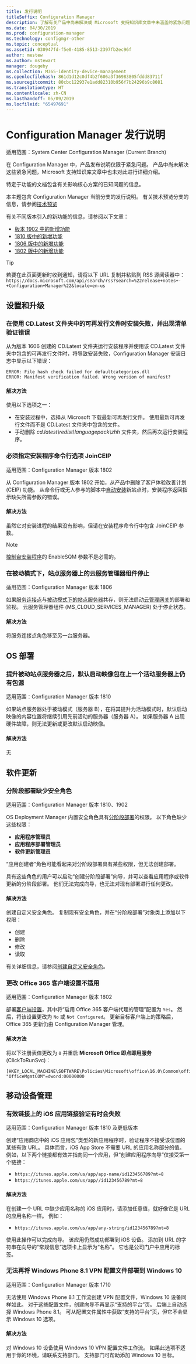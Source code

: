 ```yaml
---
title: 发行说明
titleSuffix: Configuration Manager
description: 了解有关产品中尚未解决或 Microsoft 支持知识库文章中未涵盖的紧急问题。
ms.date: 04/30/2019
ms.prod: configuration-manager
ms.technology: configmgr-other
ms.topic: conceptual
ms.assetid: 030947fd-f5e0-4185-8513-2397fb2ec96f
author: mestew
ms.author: mstewart
manager: dougeby
ms.collection: M365-identity-device-management
ms.openlocfilehash: 861d1d12c0df4b2f606a3f36983805fddd83711f
ms.sourcegitcommit: 80cbc122937e1add82310b956f7b24296b9c8081
ms.translationtype: HT
ms.contentlocale: zh-CN
ms.lasthandoff: 05/09/2019
ms.locfileid: "65497691"
---
```

# <a name="release-notes-for-configuration-manager"></a>Configuration Manager 发行说明

适用范围：System Center Configuration Manager (Current Branch)

在 Configuration Manager 中，产品发布说明仅限于紧急问题。 产品中尚未解决这些紧急问题，Microsoft 支持知识库文章中也未对此进行详细介绍。  

特定于功能的文档包含有关影响核心方案的已知问题的信息。  

本主题包含 Configuration Manager 当前分支的发行说明。 有关技术预览分支的信息，请参阅[技术预览](/sccm/core/get-started/technical-preview)  

有关不同版本引入的新功能的信息，请参阅以下文章：
- [版本 1902 中的新增功能](/sccm/core/plan-design/changes/whats-new-in-version-1902)
- [1810 版中的新增功能](/sccm/core/plan-design/changes/whats-new-in-version-1810)
- [1806 版中的新增功能](/sccm/core/plan-design/changes/whats-new-in-version-1806)  
- [1802 版中的新增功能](/sccm/core/plan-design/changes/whats-new-in-version-1802)

> [!Tip]  
> 若要在此页面更新时收到通知，请将以下 URL 复制并粘贴到 RSS 源阅读器中：`https://docs.microsoft.com/api/search/rss?search=%22release+notes+-+Configuration+Manager%22&locale=en-us`



## <a name="set-up-and-upgrade"></a>设置和升级  


### <a name="when-using-redistributable-files-from-the-cdlatest-folder-setup-fails-with-a-manifest-verification-error"></a>在使用 CD.Latest 文件夹中的可再发行文件时安装失败，并出现清单验证错误
<!-- 510080, 490569  -->

从为版本 1606 创建的 CD.Latest 文件夹运行安装程序并使用该 CD.Latest 文件夹中包含的可再发行文件时，将导致安装失败，Configuration Manager 安装日志中显示以下错误：

  `ERROR: File hash check failed for defaultcategories.dll`  
  `ERROR: Manifest verification failed. Wrong version of manifest?`

#### <a name="workaround"></a>解决方法
使用以下选项之一：
 - 在安装过程中，选择从 Microsoft 下载最新可再发行文件。 使用最新可再发行文件而不是 CD.Latest 文件夹中包含的文件。
 - 手动删除 *cd.latest\redist\languagepack\zhh* 文件夹，然后再次运行安装程序。


### <a name="setup-command-line-option-joinceip-must-be-specified"></a>必须指定安装程序命令行选项 JoinCEIP
<!--510806-->
适用范围：Configuration Manager 版本 1802

从 Configuration Manager 版本 1802 开始，从产品中删除了客户体验改善计划 (CEIP) 功能。 从命令行或无人参与的脚本中[自动安装](/sccm/core/servers/deploy/install/command-line-options-for-setup)新站点时，安装程序返回指示缺失所需参数的错误。 

#### <a name="workaround"></a>解决方法
虽然它对安装进程的结果没有影响，但请在安装程序命令行中包含 JoinCEIP 参数。

 > [!Note]  
 > [控制台安装程序](/sccm/core/servers/deploy/install/install-consoles)的 EnableSQM 参数不是必需的。


### <a name="cloud-service-manager-component-stopped-on-site-server-in-passive-mode"></a>在被动模式下，站点服务器上的云服务管理器组件停止
<!--VSO 2858826, SCCMDocs issue 772-->
适用范围：Configuration Manager 版本 1806

如果[服务连接点](/sccm/core/servers/deploy/configure/about-the-service-connection-point)与[被动模式下的站点服务器](/sccm/core/servers/deploy/configure/site-server-high-availability)共存，则无法启动[云管理网关](/sccm/core/clients/manage/cmg/plan-cloud-management-gateway)的部署和监视。 云服务管理器组件 (MS_CLOUD_SERVICES_MANAGER) 处于停止状态。

#### <a name="workaround"></a>解决方法
将服务连接点角色移至另一台服务器。



<!-- ## Backup and recovery  -->


<!--## Client deployment and upgrade-->



## <a name="os-deployment"></a>OS 部署

### <a name="after-passive-site-server-is-promoted-the-default-boot-image-packages-still-have-package-source-on-the-previous-active-server"></a>提升被动站点服务器之后，默认启动映像包在上一个活动服务器上仍有包源
<!--3453224, SCCMDocs-pr issue 3097-->
适用范围：Configuration Manager 版本 1810

如果站点服务器处于被动模式（服务器 B），在将其提升为活动模式时，默认启动映像的内容位置将继续引用先前活动的服务器（服务器 A）。 如果服务器 A 出现硬件故障，则无法更新或更改默认启动映像。

#### <a name="workaround"></a>解决方法
无



## <a name="software-updates"></a>软件更新

### <a name="security-roles-are-missing-for-phased-deployments"></a>分阶段部署缺少安全角色
<!--3479337, SCCMDocs-pr issue 3095-->
适用范围：Configuration Manager 版本 1810、1902

OS Deployment Manager 内置安全角色具有[分阶段部署](/sccm/osd/deploy-use/create-phased-deployment-for-task-sequence)的权限。 以下角色缺少这些权限：  

- **应用程序管理员**  
- **应用程序部署管理员**  
- **软件更新管理员**  

“应用创建者”角色可能看起来对分阶段部署具有某些权限，但无法创建部署。 

具有这些角色的用户可以启动“创建分阶段部署”向导，并可以查看应用程序或软件更新的分阶段部署。 他们无法完成向导，也无法对现有部署进行任何更改。

#### <a name="workaround"></a>解决方法
创建自定义安全角色。 复制现有安全角色，并在“分阶段部署”对象类上添加以下权限：
- 创建  
- 删除  
- 修改  
- 读取  

有关详细信息，请参阅[创建自定义安全角色](/sccm/core/servers/deploy/configure/configure-role-based-administration#BKMK_CreateSecRole)。


### <a name="changing-office-365-client-setting-doesnt-apply"></a>更改 Office 365 客户端设置不适用 
<!--511551-->
适用范围：Configuration Manager 版本 1802  

部署[客户端设置](/sccm/core/clients/deploy/about-client-settings#enable-management-of-the-office-365-client-agent)，其中将“启用 Office 365 客户端代理的管理”配置为 `Yes`。 然后，将该设置更改为 `No` 或 `Not Configured`。 更新目标客户端上的策略后，Office 365 更新仍由 Configuration Manager 管理。 

#### <a name="workaround"></a>解决方法
将以下注册表值更改为 `0` 并重启 **Microsoft Office 即点即用服务** (ClickToRunSvc)：

```
[HKEY_LOCAL_MACHINE\SOFTWARE\Policies\Microsoft\office\16.0\Common\officeupdate]
"OfficeMgmtCOM"=dword:00000000
```



## <a name="mobile-device-management"></a>移动设备管理  

### <a name="validation-for-ios-app-link-sometimes-fails-on-valid-link"></a>有效链接上的 iOS 应用链接验证有时会失败

适用范围：Configuration Manager 版本 1810 及更低版本

<!-- LSI 106004348 -->
创建“应用商店中的 iOS 应用包”类型的新应用程序时，验证程序不接受该位置的某些有效 URL。 具体而言，iOS App Store 不需要 URL 的应用名称部分的值。 例如，以下两个链接都有效并指向同一个应用，但“创建应用程序向导”仅接受第一个链接：
- `https://itunes.apple.com/us/app/app-name/id123456789?mt=8`
- `https://itunes.apple.com/us/app//id123456789?mt=8`

#### <a name="workaround"></a>解决方法
在创建一个 URL 中缺少应用名称的 iOS 应用时，请添加任意值，就好像它是 URL 的应用名称一样。 例如：
- `https://itunes.apple.com/us/app/any-string/id123456789?mt=8`

使用此操作可以完成向导。 该应用仍然成功部署到 iOS 设备。 添加到 URL 的字符串在向导的“常规信息”选项卡上显示为“名称”。 它也是公司门户中应用的标签。


### <a name="you-can-no-longer-deploy-windows-phone-81-vpn-profiles-to-windows-10"></a>无法再将 Windows Phone 8.1 VPN 配置文件部署到 Windows 10
<!-- 503274  -->
适用范围：Configuration Manager 版本 1710

无法使用 Windows Phone 8.1 工作流创建 VPN 配置文件，Windows 10 设备同样如此。 对于这些配置文件，创建向导不再显示“支持的平台”页。 后端上自动选择 Windows Phone 8.1。 可从配置文件属性中获取“支持的平台”页，但它不会显示 Windows 10 选项。

#### <a name="workaround"></a>解决方法
 对 Windows 10 设备使用 Windows 10 VPN 配置文件工作流。 如果此选项不适用于你的环境，请联系支持部门。 支持部门可帮助添加 Windows 10 目标。



<!-- ## Reports and monitoring    -->
<!-- ## Conditional access   -->
<!-- ## Endpoint Protection -->
